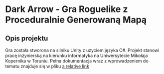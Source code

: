 # Dark Arrow - Gra Roguelike z Proceduralnie Generowaną Mapą

## Opis projektu
Gra została stworona na silniku Unity z użyciem języka C#. Projekt stanowi pracę inżynierską na kierunku informatyka na Uniwersytecie Mikołaja Kopernika w Toruniu. Pełna dokumentacja wraz z wprowadzeniem do tematu znajduje się w pliku [a relative link](praca_inżynierska.pdf)
